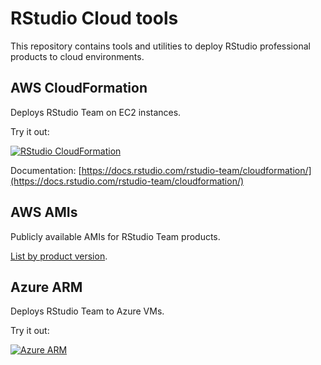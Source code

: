 # RStudio Cloud tools

This repository contains tools and utilities to deploy RStudio professional products to cloud environments.

## AWS CloudFormation

Deploys RStudio Team on EC2 instances.

Try it out:

[![RStudio CloudFormation](https://s3.amazonaws.com/cloudformation-examples/cloudformation-launch-stack.png)](https://console.aws.amazon.com/cloudformation/home?#/stacks/new?templateURL=https://rstudio-cloud-tools.s3.amazonaws.com/rstudio-standalone.yml&stackName=RStudioTeam)

Documentation: [https://docs.rstudio.com/rstudio-team/cloudformation/](https://docs.rstudio.com/rstudio-team/cloudformation/)

## AWS AMIs

Publicly available AMIs for RStudio Team products.

[List by product version](https://github.com/rstudio/rstudio-cloud-tools/blob/master/aws/images/AMIS.md).

## Azure ARM

Deploys RStudio Team to Azure VMs.

Try it out:

[![Azure ARM](https://camo.githubusercontent.com/9285dd3998997a0835869065bb15e5d500475034/687474703a2f2f617a7572656465706c6f792e6e65742f6465706c6f79627574746f6e2e706e67)](
https://portal.azure.com/#create/microsoft.template/uri/https%3A%2F%2Fraw.githubusercontent.com%2Frstudio%2Frstudio-cloud-tools%2Fmaster%2Fazure%2Farm-templates%2Fazuredeploy.json)
